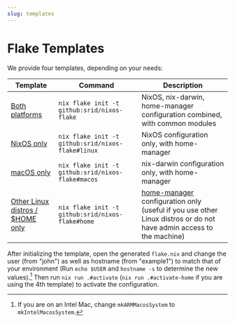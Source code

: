 ```yaml
---
slug: templates
---
```


# Flake Templates

We provide four templates, depending on your needs:

|Template | Command | Description |
| -- | -------- | ----------- |
| [Both platforms](https://github.com/srid/nixos-flake/tree/master/examples/both) | `nix flake init -t github:srid/nixos-flake` | NixOS, nix-darwin, home-manager configuration combined, with common modules |
| [NixOS only](https://github.com/srid/nixos-flake/tree/master/examples/linux) | `nix flake init -t github:srid/nixos-flake#linux` | NixOS configuration only, with home-manager |
| [macOS only](https://github.com/srid/nixos-flake/tree/master/examples/macos) | `nix flake init -t github:srid/nixos-flake#macos` | nix-darwin configuration only, with home-manager |
| [Other Linux distros / $HOME only](https://github.com/srid/nixos-flake/tree/master/examples/home) | `nix flake init -t github:srid/nixos-flake#home` | [home-manager] configuration only (useful if you use other Linux distros or do not have admin access to the machine) |

After initializing the template, open the generated `flake.nix` and change the user (from "john") as well as hostname (from "example1") to match that of your environment (Run `echo $USER` and `hostname -s` to determine the new values).[^intel] Then run `nix run .#activate` (`nix run .#activate-home` if you are using the 4th template) to activate the configuration.

[^intel]: If you are on an Intel Mac, change `mkARMMacosSystem` to `mkIntelMacosSystem`.

[home-manager]: https://github.com/nix-community/home-manager
